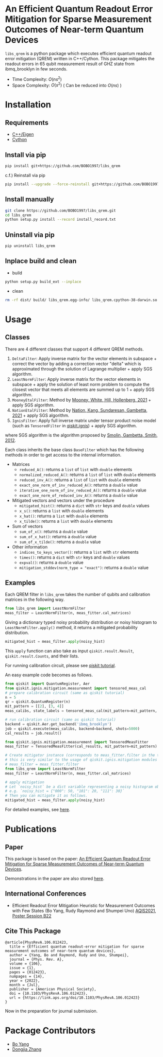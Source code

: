 # An Efficient Quantum Readout Error Mitigation for Sparse Measurement Outcomes of Near-term Quantum Devices

`libs_qrem` is a python package which executes efficient quantum readout error mitigation (QREM) written in C++/Cython.
This package mitigates the readout errors in 65 qubit measurement result of GHZ state from ibmq_brooklyn in few seconds.
- Time Complexity: $O(ns^2)$
- Space Complexity: $O(s^2)$ ( Can be reduced into $O(ns)$ )

# Installation

## Requirements
- [C++/Eigen](https://eigen.tuxfamily.org/index.php?title=Main_Page)
- [Cython](https://cython.org/)

## Install via pip
```sh
pip install git+https://github.com/BOBO1997/libs_qrem
```

c.f.) Reinstall via pip
```sh
pip install --upgrade --force-reinstall git+https://github.com/BOBO1997/libs_qrem
```

## Install manually
```sh
git clone https://github.com/BOBO1997/libs_qrem.git
cd libs_qrem
python setup.py install --record install_record.txt
```

## Uninstall via pip

```sh
pip uninstall libs_qrem
```

## Inplace build and clean

- build
```sh
python setup.py build_ext --inplace
```

- clean
```sh
rm -rf dist/ build/ libs_qrem.egg-info/ libs_qrem.cpython-38-darwin.so libs_qrem/*.cpp
```

# Usage

## Classes

There are 4 different classes that support 4 different QREM methods.

1. `DeltaFilter`: Apply inverse matrix for the vector elements in subspace + correct the vector by adding a correction vector "delta" which is approximated through the solution of Lagrange multiplier + apply SGS algorithm.
2. `LeastNormFilter`: Apply inverse matrix for the vector elements in subspace + apply the solution of least norm problem to compute the closest vector that meets all elements are summed up to 1 + apply SGS algorithm.
3. `MooneyEtalFilter`: Method by [Mooney, White, Hill, Hollenberg, 2021](https://arxiv.org/abs/2101.08946) + apply SGS algorithm.
4. `NationEtalFilter`: Method by [Nation, Kang, Sundaresan, Gambetta, 2021](https://arxiv.org/abs/2108.12518) + apply SGS algorithm.
5. `IgnisFilter`: Apply full inverse matrix under tensor product noise model (such as `TensoredFilter` in [qiskit.ignis](https://github.com/Qiskit/qiskit-ignis)) + apply SGS algorithm.

where SGS algorithm is the algorithm proposed by [Smolin, Gambetta, Smith, 2012](https://journals.aps.org/prl/abstract/10.1103/PhysRevLett.108.070502).

Each class inherits the base class `BaseFilter` which has the following methods in order to get access to the internal information.

- Matrices
    - `reduced_A()`: returns a `list` of `list` with `double` elements
    - `normalized_reduced_A()`: returns a `list` of `list` with `double` elements
    - `reduced_inv_A()`: returns a `list` of `list` with `double` elements
    - `exact_one_norm_of_inv_reduced_A()`: returns a `double` value
    - `iterative_one_norm_of_inv_reduced_A()`: returns a `double` value
    - `exact_one_norm_of_reduced_inv_A()`: returns a `double` value
- Mitigated vectors and vectors under the procedure
    - `mitigated_hist()`: returns a `dict` with `str` keys and `double` values
    - `x_s()`: returns a `list` with `double` elements
    - `x_hat()`: returns a `list` with `double` elements
    - `x_tilde()`: returns a `list` with `double` elements
- Sum of vectors
    - `sum_of_x()`: returns a `double` value
    - `sum_of_x_hat()`: returns a `double` value
    - `sum_of_x_tilde()`: returns a `double` value
- Other information
    - `indices_to_keys_vector()`: returns a `list` with `str` elements
    - `times()`: returns a `dict` with `str` keys and `double` values
    - `expval()`: returns a `double` value
    - `mitigation_stddev(norm_type = "exact")`: returns a `double` value

## Examples

Each QREM filter in `libs_qrem` takes the number of qubits and calibration matrices in the following way.
```py
from libs_qrem import LeastNormFilter
meas_filter = LeastNormFilter(n, meas_fitter.cal_matrices)
```
Giving a dictionary typed noisy probability distribution or noisy histogram to `LeastNormFilter.apply()` method, it returns a mitigated probability distribution.
```py
mitigated_hist = meas_filter.apply(noisy_hist)
```
This `apply` function can also take as input `qiskit.result.Result`, `qiskit.result.Counts`, and their lists.

For running calibration circuit, please see [qiskit tutorial](https://qiskit.org/documentation/tutorials/noise/3_measurement_error_mitigation.html).

An easy example code becomes as follows.

```py
from qiskit import QuantumRegister, Aer
from qiskit.ignis.mitigation.measurement import tensored_meas_cal
# prepare calibration circuit (same as qiskit tutorial)
n = 5
qr = qiskit.QuantumRegister(n)
mit_pattern = [[2], [3, 4]]
meas_calibs, state_labels = tensored_meas_cal(mit_pattern=mit_pattern, qr=qr, circlabel='mcal')

# run calibration circuit (same as qiskit tutorial)
backend = qiskit.Aer.get_backend('ibmq_brooklyn')
job = qiskit.execute(meas_calibs, backend=backend, shots=5000)
cal_results = job.result()

from qiskit.ignis.mitigation.measurement import TensoredMeasFitter
meas_fitter = TensoredMeasFitter(cal_results, mit_pattern=mit_pattern)

# Create mitigator instance (corresponds to meas_fitter.filter in the tutorial code.)
# this is very similar to the usage of qiskit.ignis.mitigation modules 
# meas_filter = meas_fitter.filter
from libs_qrem import LeastNormFilter
meas_filter = LeastNormFilter(n, meas_fitter.cal_matrices)

# apply mitigation
# Let `noisy_hist` be a dict variable representing a noisy histogram obtained from `.get_counts()` method in `qiskit.result.Result` instance.
# e.g. `noisy_hist = {"000": 50, "101": 20, "111": 30}`
# Then you can mitigate it as follows.
mitigated_hist = meas_filter.apply(noisy_hist)
```

For detailed examples, see [here](https://github.com/BOBO1997/master_thesis/tree/main/test_libs_qrem).

# Publications

## Paper

This package is based on the paper: [An Efficient Quantum Readout Error Mitigation for Sparse Measurement Outcomes of Near-term Quantum Devices](https://arxiv.org/abs/2201.11046).

Demonstrations in the paper are also stored [here](https://github.com/BOBO1997/master_thesis/tree/main/test_libs_qrem).

## International Conferences
<!-- 
- [The 3rd Workshop on Quanutm Software, Information Processing Society of Japan](https://www.ipsj.or.jp/kenkyukai/event/qs3.html) 
-->
- Efficient Readout Error Mitigation Heuristic for Measurement Outcomes with Few
States (Bo Yang, Rudy Raymond and Shumpei Uno) [AQIS2021, Poster Session B22](http://aqis-conf.org/2021/)

## Cite This Package

```
@article{PhysRevA.106.012423,
  title = {Efficient quantum readout-error mitigation for sparse measurement outcomes of near-term quantum devices},
  author = {Yang, Bo and Raymond, Rudy and Uno, Shumpei},
  journal = {Phys. Rev. A},
  volume = {106},
  issue = {1},
  pages = {012423},
  numpages = {14},
  year = {2022},
  month = {Jul},
  publisher = {American Physical Society},
  doi = {10.1103/PhysRevA.106.012423},
  url = {https://link.aps.org/doi/10.1103/PhysRevA.106.012423}
}
```

Now in the preparation for journal submission.

# Package Contributors

- [Bo Yang](https://github.com/BOBO1997)
- [Dongjia Zhang](https://github.com/tokatoka)
